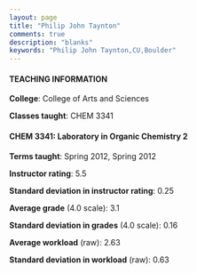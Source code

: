 ```yaml
---
layout: page
title: "Philip John Taynton" 
comments: true
description: "blanks"
keywords: "Philip John Taynton,CU,Boulder"
---
```

<head>
<script src="https://ajax.googleapis.com/ajax/libs/jquery/2.1.3/jquery.min.js"></script>
<script src="https://dl.dropboxusercontent.com/s/pc42nxpaw1ea4o9/highcharts.js?dl=0"></script>
<!-- <script src="../assets/js/highcharts.js"></script> -->
<style type="text/css">@font-face {
	font-family: "Bebas Neue";
	src: url(https://www.filehosting.org/file/details/544349/BebasNeue Regular.otf) format("opentype");
	}
	h1.Bebas { 
		font-family: "Bebas Neue", Verdana, Tahoma;
	}
</style>
</head>
	   
#### TEACHING INFORMATION

**College**: College of Arts and Sciences

**Classes taught**: CHEM 3341

#### CHEM 3341: Laboratory in Organic Chemistry 2

**Terms taught**: Spring 2012, Spring 2012

**Instructor rating**: 5.5

**Standard deviation in instructor rating**: 0.25

**Average grade** (4.0 scale): 3.1

**Standard deviation in grades** (4.0 scale): 0.16

**Average workload** (raw): 2.63

**Standard deviation in workload** (raw): 0.63

